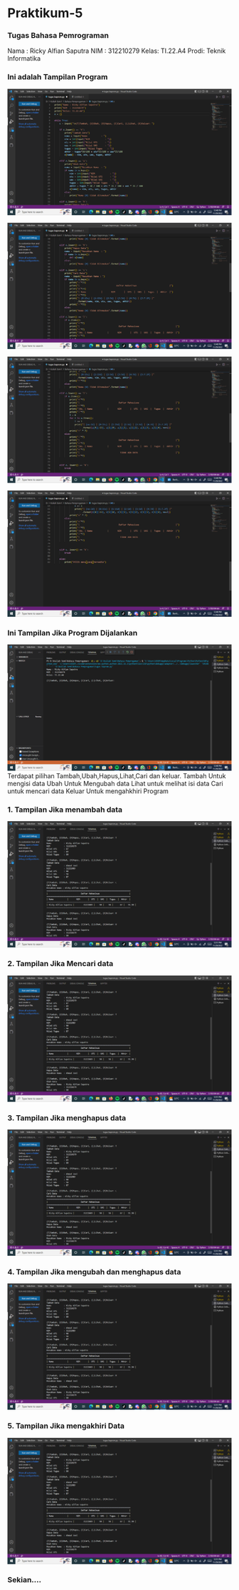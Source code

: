 # Praktikum-5


### Tugas Bahasa Pemrograman
Nama : Ricky Alfian Saputra
NIM  : 312210279
Kelas: TI.22.A4
Prodi: Teknik Informatika

### Ini adalah Tampilan Program

![](/ScreenShot/Screenshot%20(9).png)

![](/ScreenShot/Screenshot%20(16).png)

![](/ScreenShot/Screenshot%20(17).png)

![](/ScreenShot/Screenshot%20(18).png)

### Ini Tampilan Jika Program Dijalankan

![](/ScreenShot/Screenshot%20(19).png)
Terdapat pilihan Tambah,Ubah,Hapus,Lihat,Cari dan keluar.
Tambah Untuk mengisi data
Ubah Untuk Mengubah data 
Lihat untuk melihat isi data
Cari untuk mencari data
Keluar Untuk mengahkhiri Program

### 1. Tampilan Jika menambah data

![](/ScreenShot/Screenshot%20(20).png)

### 2. Tampilan Jika Mencari data

![](/ScreenShot/Screenshot%20(20).png)

### 3. Tampilan Jika menghapus data

![](/ScreenShot/Screenshot%20(20).png)

### 4. Tampilan Jika mengubah dan menghapus data
![](/ScreenShot/Screenshot%20(20).png)
### 5. Tampilan Jika mengakhiri Data
![](/ScreenShot/Screenshot%20(20).png)

### Sekian....